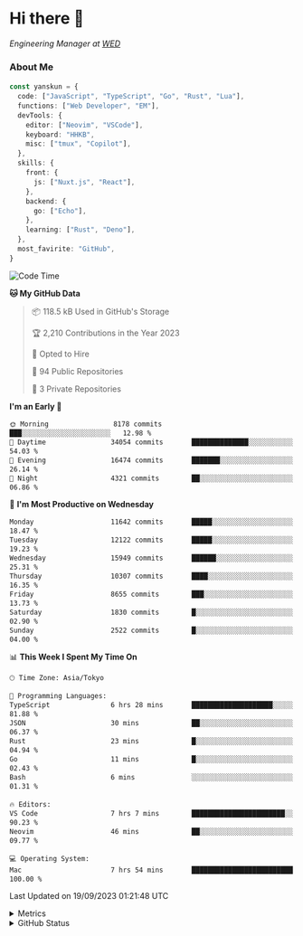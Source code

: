 # Hi there&nbsp;:wave:

<!-- ![Alt text](https://spotify-recently-played-readme.vercel.app/api?user=31kynbuubkiu3r4qh4hjuaglhfay) -->

_Engineering Manager at [WED](https://github.com/wedinc)_

### About Me

```ts
const yanskun = {
  code: ["JavaScript", "TypeScript", "Go", "Rust", "Lua"],
  functions: ["Web Developer", "EM"],
  devTools: {
    editor: ["Neovim", "VSCode"],
    keyboard: "HHKB",
    misc: ["tmux", "Copilot"],
  },
  skills: {
    front: {
      js: ["Nuxt.js", "React"],
    },
    backend: {
      go: ["Echo"],
    },
    learning: ["Rust", "Deno"],
  },
  most_favirite: "GitHub",
}
```

<!--START_SECTION:waka-->
![Code Time](http://img.shields.io/badge/Code%20Time-477%20hrs%2040%20mins-blue)

**🐱 My GitHub Data** 

> 📦 118.5 kB Used in GitHub's Storage 
 > 
> 🏆 2,210 Contributions in the Year 2023
 > 
> 💼 Opted to Hire
 > 
> 📜 94 Public Repositories 
 > 
> 🔑 3 Private Repositories 
 > 
**I'm an Early 🐤** 

```text
🌞 Morning                8178 commits        ███░░░░░░░░░░░░░░░░░░░░░░   12.98 % 
🌆 Daytime                34054 commits       ██████████████░░░░░░░░░░░   54.03 % 
🌃 Evening                16474 commits       ███████░░░░░░░░░░░░░░░░░░   26.14 % 
🌙 Night                  4321 commits        ██░░░░░░░░░░░░░░░░░░░░░░░   06.86 % 
```
📅 **I'm Most Productive on Wednesday** 

```text
Monday                   11642 commits       █████░░░░░░░░░░░░░░░░░░░░   18.47 % 
Tuesday                  12122 commits       █████░░░░░░░░░░░░░░░░░░░░   19.23 % 
Wednesday                15949 commits       ██████░░░░░░░░░░░░░░░░░░░   25.31 % 
Thursday                 10307 commits       ████░░░░░░░░░░░░░░░░░░░░░   16.35 % 
Friday                   8655 commits        ███░░░░░░░░░░░░░░░░░░░░░░   13.73 % 
Saturday                 1830 commits        █░░░░░░░░░░░░░░░░░░░░░░░░   02.90 % 
Sunday                   2522 commits        █░░░░░░░░░░░░░░░░░░░░░░░░   04.00 % 
```


📊 **This Week I Spent My Time On** 

```text
🕑︎ Time Zone: Asia/Tokyo

💬 Programming Languages: 
TypeScript               6 hrs 28 mins       ████████████████████░░░░░   81.88 % 
JSON                     30 mins             ██░░░░░░░░░░░░░░░░░░░░░░░   06.37 % 
Rust                     23 mins             █░░░░░░░░░░░░░░░░░░░░░░░░   04.94 % 
Go                       11 mins             █░░░░░░░░░░░░░░░░░░░░░░░░   02.43 % 
Bash                     6 mins              ░░░░░░░░░░░░░░░░░░░░░░░░░   01.31 % 

🔥 Editors: 
VS Code                  7 hrs 7 mins        ███████████████████████░░   90.23 % 
Neovim                   46 mins             ██░░░░░░░░░░░░░░░░░░░░░░░   09.77 % 

💻 Operating System: 
Mac                      7 hrs 54 mins       █████████████████████████   100.00 % 
```


 Last Updated on 19/09/2023 01:21:48 UTC
<!--END_SECTION:waka-->

<details>
  <summary>Metrics</summary>
  <img src="https://github.com/yanskun/yanskun/blob/main/github-metrics.svg" alt="Metrics">
</details>

<details>
  <summary>GitHub Status</summary>
  <picture>
    <source media="(prefers-color-scheme: dark)" srcset="https://raw.githubusercontent.com/yanskun/yanskun/master/profile-summary-card-output/nord_dark/0-profile-details.svg">
   <img src="https://raw.githubusercontent.com/yanskun/yanskun/master/profile-summary-card-output/default/0-profile-details.svg">
  </picture>
  <br>
  <picture>
    <source media="(prefers-color-scheme: dark)" srcset="https://raw.githubusercontent.com/yanskun/yanskun/master/profile-summary-card-output/nord_dark/1-repos-per-language.svg">
   <img src="https://raw.githubusercontent.com/yanskun/yanskun/master/profile-summary-card-output/default/1-repos-per-language.svg">
  </picture>
  <picture>
    <source media="(prefers-color-scheme: dark)" srcset="https://raw.githubusercontent.com/yanskun/yanskun/master/profile-summary-card-output/nord_dark/2-most-commit-language.svg">
   <img src="https://raw.githubusercontent.com/yanskun/yanskun/master/profile-summary-card-output/default/2-most-commit-language.svg">
  </picture>
  <br>
  <picture>
    <source media="(prefers-color-scheme: dark)" srcset="https://raw.githubusercontent.com/yanskun/yanskun/master/profile-summary-card-output/nord_dark/3-stats.svg">
   <img src="https://raw.githubusercontent.com/yanskun/yanskun/master/profile-summary-card-output/default/3-stats.svg">
  </picture>
  <picture>
    <source media="(prefers-color-scheme: dark)" srcset="https://raw.githubusercontent.com/yanskun/yanskun/master/profile-summary-card-output/nord_dark/4-productive-time.svg">
   <img src="https://raw.githubusercontent.com/yanskun/yanskun/master/profile-summary-card-output/default/4-productive-time.svg">
  </picture>
</details>

